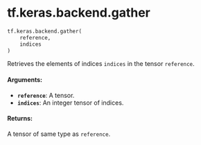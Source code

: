 <div itemscope itemtype="http://developers.google.com/ReferenceObject">
<meta itemprop="name" content="tf.keras.backend.gather" />
<meta itemprop="path" content="Stable" />
</div>

# tf.keras.backend.gather

``` python
tf.keras.backend.gather(
    reference,
    indices
)
```

Retrieves the elements of indices `indices` in the tensor `reference`.

#### Arguments:

* <b>`reference`</b>: A tensor.
* <b>`indices`</b>: An integer tensor of indices.


#### Returns:

A tensor of same type as `reference`.